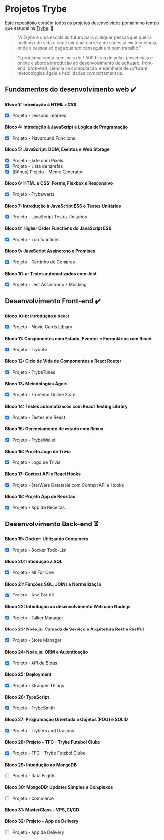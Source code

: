 # Projetos Trybe

Este repositório contém todos os projetos desenvolvidos por <a href="https://www.linkedin.com/in/tcso/" target="_blank">mim</a> no tempo que estudei na <a href="https://www.betrybe.com/" target="_blank">Trybe</a>. :rocket:

> "A Trybe é uma escola do futuro para qualquer pessoa que queira
> melhorar de vida e construir uma carreira de sucesso em tecnologia,
> onde a pessoa só paga quando conseguir um bom trabalho."
> 
> O programa conta com mais de 1.500 horas de aulas presenciais e online
> e aborda introdução ao desenvolvimento de software, front-end,
> back-end, ciência da computação, engenharia de software, metodologias
> ágeis e habilidades comportamentais.

## Fundamentos do desenvolvimento web :heavy_check_mark:

#### Bloco 3: Introdução à HTML e CSS
- [x] Projeto - Lessons Learned

#### Bloco 4: Introdução à JavaScript e Lógica de Programação
- [x] Projeto - Playground Functions

#### Bloco 5: JavaScript: DOM, Eventos e Web Storage
- [x] Projeto - Arte com Pixels
- [x] Projeto - Lista de tarefas
- [x] (Bônus) Projeto - Meme Generator

#### Bloco 6: HTML e CSS: Forms, Flexbox e Responsivo
- [x] Projeto - Trybewarts

#### Bloco 7: Introdução à JavaScript ES6 e Testes Unitários
- [x] Projeto - JavaScript Testes Unitários

#### Bloco 8: Higher Order Functions do JavaScript ES6
- [x] Projeto - Zoo functions

#### Bloco 9: JavaScript Assíncrono e Promises
- [x] Projeto - Carrinho de Compras

#### Bloco 10-a: Testes automatizados com Jest
- [x] Projeto - Jest Assíncrono e Mocking

## Desenvolvimento Front-end :heavy_check_mark:

#### Bloco 10-b: Introdução à React
- [x] Projeto - Movie Cards Library

#### Bloco 11: Componentes com Estado, Eventos e Formulários com React
- [x] Projeto - Tryunfo

#### Bloco 12: Ciclo de Vida de Componentes e React Router
- [x] Projeto - TrybeTunes

#### Bloco 13: Metodologias Ágeis
- [x] Projeto - Frontend Online Store

#### Bloco 14: Testes automatizados com React Testing Library
- [x] Projeto - Testes em React

#### Bloco 15: Gerenciamento de estado com Redux
- [x] Projeto - TrybeWallet

#### Bloco 16: Projeto Jogo de Trivia
- [x] Projeto - Jogo de Trivia

#### Bloco 17: Context API e React Hooks
- [x] Projeto - StarWars Datatable com Context API e Hooks

#### Bloco 18: Projeto App de Receitas
- [x] Projeto - App de Receitas

## Desenvolvimento Back-end :hourglass_flowing_sand:

#### Bloco 19: Docker: Utilizando Containers
- [x] Projeto - Docker Todo-List

#### Bloco 20: Introdução à SQL
- [x] Projeto - All For One

#### Bloco 21: Funções SQL, JOINs e Normalização
- [x] Projeto - One For All

#### Bloco 22: Introdução ao desenvolvimento Web com Node.js
- [x] Projeto - Talker Manager

#### Bloco 23: Node.js: Camada de Serviço e Arquitetura Rest e Restful
- [x] Projeto - Store Manager

#### Bloco 24: Node.js: ORM e Autenticação
- [x] Projeto - API de Blogs

#### Bloco 25: Deployment
- [x] Projeto - Stranger Things

#### Bloco 26: TypeScript
- [x] Projeto - TrybeSmith

#### Bloco 27: Programação Orientada a Objetos (POO) e SOLID
- [x] Projeto - Trybers and Dragons

#### Bloco 28: Projeto - TFC - Trybe Futebol Clube
- [x] Projeto - TFC - Trybe Futebol Clube

#### Bloco 29: Introdução ao MongoDB
- [ ] Projeto - Data Flights

#### Bloco 30: MongoDB: Updates Simples e Complexos
- [ ] Projeto - Commerce

#### Bloco 31: MasterClass - VPS, CI/CD

#### Bloco 32: Projeto - App de Delivery
- [ ] Projeto - App de Delivery
